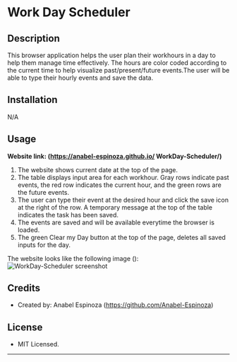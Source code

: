 # Work Day Scheduler

## Description

This browser application helps the user plan their workhours in a day to help them manage time effectively. 
The hours are color coded according to the current time to help visualize past/present/future events.The user will be able to type their hourly events and save the data. 

## Installation

N/A

## Usage

**Website link: (https://anabel-espinoza.github.io/
WorkDay-Scheduler/)**

1. The website shows current date at the top of the page. 
2. The table displays input area for each workhour. Gray rows indicate past events, the red row indicates the current hour, and the green rows are the future events.
3. The user can type their event at the desired hour and click the save icon at the right of the row. A temporary message at the top of the table indicates the task has been saved. 
4. The events are saved and will be available everytime the browser is loaded. 
5. The green Clear my Day button at the top of the page, deletes all saved inputs for the day.

The website looks like the following image ():
![WorkDay-Scheduler screenshot](./assets/Images/Scheduler.png)


## Credits

- Created by: Anabel Espinoza (https://github.com/Anabel-Espinoza)

## License

- MIT Licensed.
---